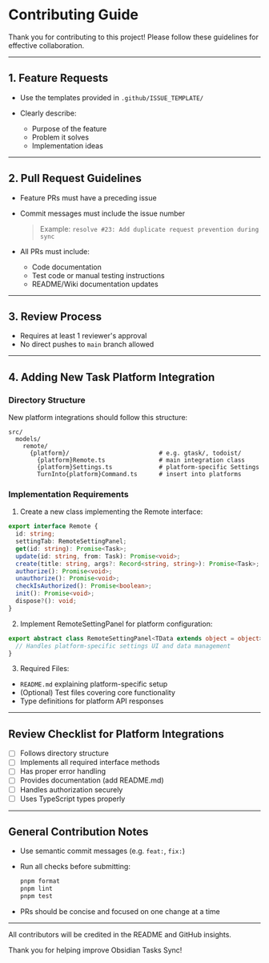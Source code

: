 # Contributing Guide

Thank you for contributing to this project! Please follow these guidelines for effective collaboration.

---

## 1. Feature Requests

* Use the templates provided in `.github/ISSUE_TEMPLATE/`
* Clearly describe:

  * Purpose of the feature
  * Problem it solves
  * Implementation ideas

---

## 2. Pull Request Guidelines

* Feature PRs must have a preceding issue
* Commit messages must include the issue number

  > Example: `resolve #23: Add duplicate request prevention during sync`
* All PRs must include:

  * Code documentation
  * Test code or manual testing instructions
  * README/Wiki documentation updates

---

## 3. Review Process

* Requires at least 1 reviewer's approval
* No direct pushes to `main` branch allowed

---

## 4. Adding New Task Platform Integration

### Directory Structure

New platform integrations should follow this structure:

```
src/
  models/
    remote/
      {platform}/                         # e.g. gtask/, todoist/
        {platform}Remote.ts               # main integration class
        {platform}Settings.ts             # platform-specific Settings
        TurnInto{platform}Command.ts      # insert into platforms
```

### Implementation Requirements

1. Create a new class implementing the Remote interface:

```ts
export interface Remote {
  id: string;
  settingTab: RemoteSettingPanel;
  get(id: string): Promise<Task>;
  update(id: string, from: Task): Promise<void>;
  create(title: string, args?: Record<string, string>): Promise<Task>;
  authorize(): Promise<void>;
  unauthorize(): Promise<void>;
  checkIsAuthorized(): Promise<boolean>;
  init(): Promise<void>;
  dispose?(): void;
}
```

2. Implement RemoteSettingPanel for platform configuration:

```ts
export abstract class RemoteSettingPanel<TData extends object = object> {
  // Handles platform-specific settings UI and data management
}
```

3. Required Files:

* `README.md` explaining platform-specific setup
* (Optional) Test files covering core functionality
* Type definitions for platform API responses

---

## Review Checklist for Platform Integrations

* [ ] Follows directory structure
* [ ] Implements all required interface methods
* [ ] Has proper error handling
* [ ] Provides documentation (add README.md)
* [ ] Handles authorization securely
* [ ] Uses TypeScript types properly

---

## General Contribution Notes

* Use semantic commit messages (e.g. `feat:`, `fix:`)
* Run all checks before submitting:

  ```bash
  pnpm format
  pnpm lint
  pnpm test
  ```
* PRs should be concise and focused on one change at a time

---

All contributors will be credited in the README and GitHub insights.

Thank you for helping improve Obsidian Tasks Sync!
